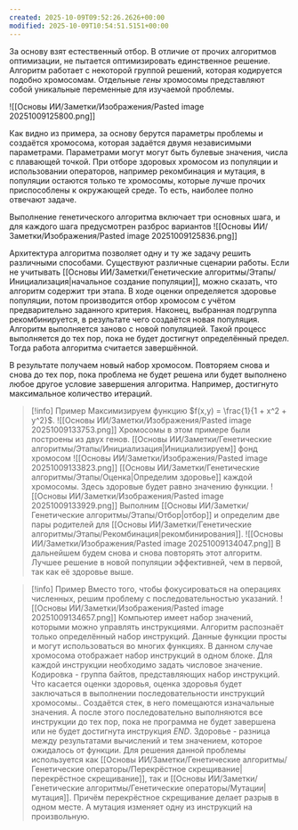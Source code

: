 ```yaml
---
created: 2025-10-09T09:52:26.2626+00:00
modified: 2025-10-09T10:54:51.5151+00:00
---
```

За основу взят естественный отбор. В отличие от прочих алгоритмов оптимизации, не пытается оптимизировать единственное решение. Алгоритм работает с некоторой группой решений, которая кодируется подобно хромосомам. Отдельные *гены* хромосомы представляют собой уникальные переменные для изучаемой проблемы. 

![[Основы ИИ/Заметки/Изображения/Pasted image 20251009125800.png]]

Как видно из примера, за основу берутся параметры проблемы и создаётся хромосома, которая задаётся двумя независимыми параметрами. Параметрами могут могут быть булевые значения, числа с плавающей точкой. При отборе здоровых хромосом из популяции и использовании операторов, например рекомбинация и мутация, в популяции остаются только те хромосомы, которые лучше прочих приспособлены к окружающей среде. То есть, наиболее полно отвечают задаче. 

Выполнение генетического алгоритма включает три основных шага, и для каждого шага предусмотрен разброс вариантов
![[Основы ИИ/Заметки/Изображения/Pasted image 20251009125836.png]]

Архитектура алгоритма позволяет одну и ту же задачу решить различными способами. Существуют различные сценарии работы. Если не учитывать [[Основы ИИ/Заметки/Генетические алгоритмы/Этапы/Инициализация|начальное создание популяции]], можно сказать, что алгоритм содержит три этапа. В ходе оценки определяется здоровье популяции, потом производится отбор хромосом с учётом предварительно заданного критерия. Наконец, выбранная подгруппа рекомбинируется, в результате чего создаётся новая популяция. Алгоритм выполняется заново с новой популяцией. Такой процесс выполняется до тех пор, пока не будет достигнут определённый предел. Тогда работа алгоритма считается завершённой. 

В результате получаем новый набор хромосом. Повторяем снова и снова до тех пор, пока проблема не будет решена или будет выполнено любое другое условие завершения алгоритма. Например, достигнуто максимальное количество итераций. 

>[!info] Пример
>Максимизируем функцию $f(x,y) = \frac{1}{1 + x^2 + y^2}$. 
>![[Основы ИИ/Заметки/Изображения/Pasted image 20251009133753.png]]
>Хромосомы в этом примере были построены из двух генов. [[Основы ИИ/Заметки/Генетические алгоритмы/Этапы/Инициализация|Инициализируем]] фонд хромосом
>![[Основы ИИ/Заметки/Изображения/Pasted image 20251009133823.png]]
>[[Основы ИИ/Заметки/Генетические алгоритмы/Этапы/Оценка|Определим здоровье]] каждой хромосомы. Здесь здоровые будет равно значению функции.
>![[Основы ИИ/Заметки/Изображения/Pasted image 20251009133929.png]]
>Выполним [[Основы ИИ/Заметки/Генетические алгоритмы/Этапы/Отбор|отбор]] и определим две пары родителей для [[Основы ИИ/Заметки/Генетические алгоритмы/Этапы/Рекомбинация|рекомбинирования]]. 
>![[Основы ИИ/Заметки/Изображения/Pasted image 20251009134047.png]]
>В дальнейшем будем снова и снова повторять этот алгоритм. Лучшее решение в новой популяции эффективней, чем в первой, так как её здоровье выше. 

>[!info] Пример
>Вместо того, чтобы фокусироваться на операциях численных, решим проблему с последовательностью указаний. 
>![[Основы ИИ/Заметки/Изображения/Pasted image 20251009134657.png]]
>Компьютер имеет набор значений, которыми можно управлять инструкциями. Алгоритм распознаёт только определённый набор инструкций. Данные функции просты и могут использоваться во многих функциях. В данном случае хромосома отображает набор инструкций в одном блоке. Для каждой инструкции необходимо задать числовое значение. Кодировка - группа байтов, представляющих набор инструкций. Что касается оценки здоровья, оценка здоровья будет заключаться в выполнении последовательности инструкций хромосомы.. Создаётся стек, в него помещаются изначальные значения. А после этого последовательно выполняются все инструкции до тех пор, пока не программа не будет завершена или не будет достигнута инструкция $END$. Здоровье - разница между результатами вычислений и тем значением, которое ожидалось от функции. Для решения данной проблемы используется как [[Основы ИИ/Заметки/Генетические алгоритмы/Генетические операторы/Перекрёстное скрещивание|перекрёстное скрещивание]], так и [[Основы ИИ/Заметки/Генетические алгоритмы/Генетические операторы/Мутации|мутация]]. Причём перекрёстное скрещивание делает разрыв в одном месте. А мутация изменяет одну из инструкций на произвольную. 
 